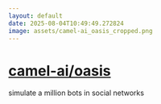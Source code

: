 ```yaml
---
layout: default
date: 2025-08-04T10:49:49.272824
image: assets/camel-ai_oasis_cropped.png
---
```


# [camel-ai/oasis](https://github.com/camel-ai/oasis)

simulate a million bots in social networks
